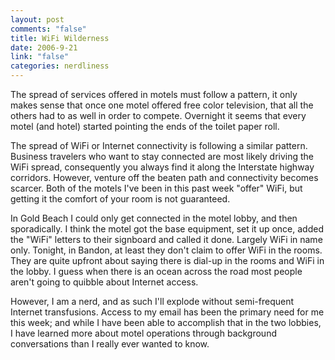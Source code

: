 ```yaml
--- 
layout: post
comments: "false"
title: WiFi Wilderness
date: 2006-9-21
link: "false"
categories: nerdliness
---
```

The spread of services offered in motels must follow a pattern, it only makes sense that once one motel offered free color television, that all the others had to as well in order to compete. Overnight it seems that every motel (and hotel) started pointing the ends of the toilet paper roll.

The spread of WiFi or Internet connectivity is following a similar pattern. Business travelers who want to stay connected are most likely driving the WiFi spread, consequently you always find it along the Interstate highway corridors. However, venture off the beaten path and connectivity becomes scarcer. Both of the motels I've been in this past week "offer" WiFi, but getting it the comfort of your room is not guaranteed.

In Gold Beach I could only get connected in the motel lobby, and then sporadically. I think the motel got the base equipment, set it up once, added the "WiFi" letters to their signboard and called it done. Largely WiFi in name only. Tonight, in Bandon, at least they don't claim to offer WiFi in the rooms. They are quite upfront about saying there is dial-up in the rooms and WiFi in the lobby. I guess when there is an ocean across the road most people aren't going to quibble about Internet access.

However, I am a nerd, and as such I'll explode without semi-frequent Internet transfusions. Access to my email has been the primary need for me this week; and while I have been able to accomplish that in the two lobbies, I have learned more about motel operations through background conversations than I really ever wanted to know.


